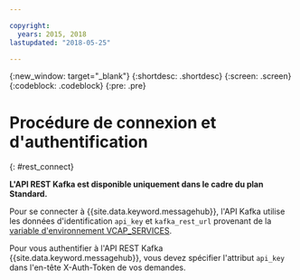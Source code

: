 ```yaml
---

copyright:
  years: 2015, 2018
lastupdated: "2018-05-25"

---
```


{:new_window: target="_blank"}
{:shortdesc: .shortdesc}
{:screen: .screen}
{:codeblock: .codeblock}
{:pre: .pre}

# Procédure de connexion et d'authentification
{: #rest_connect}

**L'API REST Kafka est disponible uniquement dans le cadre du plan Standard.**
<br/>

Pour se connecter à {{site.data.keyword.messagehub}}, l'API Kafka utilise les données d'identification <code>api_key</code> et <code>kafka_rest_url</code> provenant de la [variable d'environnement VCAP_SERVICES](/docs/services/EventStreams/eventstreams127.html).

Pour vous authentifier à l'API REST Kafka {{site.data.keyword.messagehub}}, vous devez spécifier l'attribut <code>api_key</code> dans l'en-tête X-Auth-Token de vos demandes.
